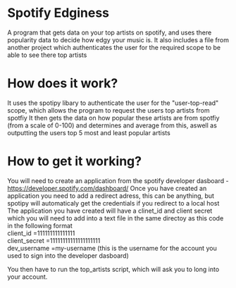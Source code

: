 # Spotify Edginess
A program that gets data on your top artists on spotify, and uses there popularity data to decide how edgy your music is. 
It also includes a file from another project which authenticates the user for the required scope to be able to see there top artists

# How does it work?
It uses the spotipy libary to authenticate the user for the "user-top-read" scope, which allows the program to request the users top artists from spotfiy
It then gets the data on how popular these artists are from spotfiy (from a scale of 0-100) and determines and average from this, aswell as outputting the users top 5 most and least popular artists


# How to get it working?
You will need to create an application from the spotify developer dasboard - https://developer.spotify.com/dashboard/
Once you have created an application you need to add a redirect adress, this can be anything, but spotipy will automaticaly get the credentials if you redirect to a local host
The application you have created will have a clinet_id and client secret which you will need to add into a text file in the same directoy as this code in the following format    
client_id =111111111111111  
client_secret =11111111111111111111   
dev_username =my-username                 (this is the username for the account you used to sign into the developer dasboard)

You then have to run the top_artists script, which will ask you to long into your account.
